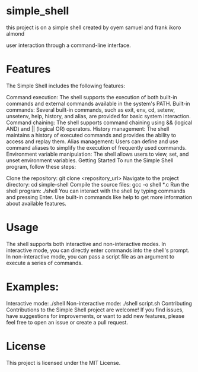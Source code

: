 # simple_shell
this project is on a simple shell created by oyem samuel and frank ikoro almond

user interaction through a command-line interface.

# Features
The Simple Shell includes the following features:

Command execution: The shell supports the execution of both built-in commands and external commands available in the system's PATH.
Built-in commands: Several built-in commands, such as exit, env, cd, setenv, unsetenv, help, history, and alias, are provided for basic system interaction.
Command chaining: The shell supports command chaining using && (logical AND) and || (logical OR) operators.
History management: The shell maintains a history of executed commands and provides the ability to access and replay them.
Alias management: Users can define and use command aliases to simplify the execution of frequently used commands.
Environment variable manipulation: The shell allows users to view, set, and unset environment variables.
Getting Started
To run the Simple Shell program, follow these steps:

Clone the repository: git clone <repository_url>
Navigate to the project directory: cd simple-shell
Compile the source files: gcc -o shell *.c
Run the shell program: ./shell
You can interact with the shell by typing commands and pressing Enter. Use built-in commands like help to get more information about available features.

# Usage
The shell supports both interactive and non-interactive modes. In interactive mode, you can directly enter commands into the shell's prompt. In non-interactive mode, you can pass a script file as an argument to execute a series of commands.

# Examples:

Interactive mode: ./shell
Non-interactive mode: ./shell script.sh
Contributing
Contributions to the Simple Shell project are welcome! If you find issues, have suggestions for improvements, or want to add new features, please feel free to open an issue or create a pull request.

# License
This project is licensed under the MIT License.
